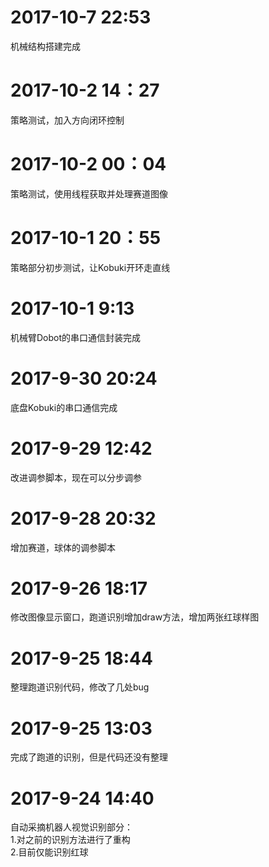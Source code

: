 <html>
<body>
<h1>2017-10-7 22:53</h1>
<p>机械结构搭建完成</p>
<h1>2017-10-2 14：27</h1>
<p>策略测试，加入方向闭环控制</p>
<h1>2017-10-2 00：04</h1>
<p>策略测试，使用线程获取并处理赛道图像</p>
<h1>2017-10-1 20：55</h1>
<p>策略部分初步测试，让Kobuki开环走直线</p>
<h1>2017-10-1 9:13</h1>
<p>机械臂Dobot的串口通信封装完成</p>
<h1>2017-9-30 20:24</h1>
<p>底盘Kobuki的串口通信完成</p>
<h1>2017-9-29 12:42</h1>
<p>改进调参脚本，现在可以分步调参</p>
<h1>2017-9-28 20:32</h1>
<p>增加赛道，球体的调参脚本</p>
<h1>2017-9-26 18:17</h1>
<p>修改图像显示窗口，跑道识别增加draw方法，增加两张红球样图</p>
<h1>2017-9-25 18:44</h1>
<p>整理跑道识别代码，修改了几处bug</p>
<h1>2017-9-25 13:03</h1>
<p>完成了跑道的识别，但是代码还没有整理</p>
<h1>2017-9-24 14:40</h1>
<p>
自动采摘机器人视觉识别部分：<br />
1.对之前的识别方法进行了重构<br />
2.目前仅能识别红球<br />
</p>
</body>
</html>
